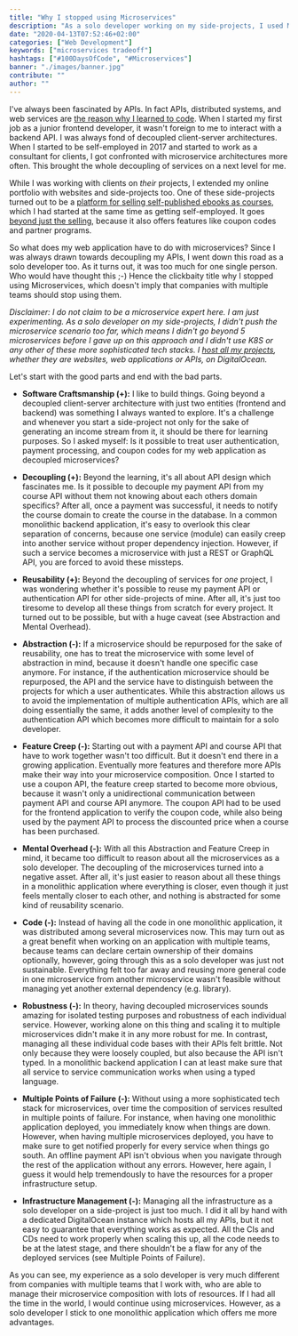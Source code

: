 ```yaml
---
title: "Why I stopped using Microservices"
description: "As a solo developer working on my side-projects, I used Microservices for my last project. It didn't turn out well and here is why ..."
date: "2020-04-13T07:52:46+02:00"
categories: ["Web Development"]
keywords: ["microservices tradeoff"]
hashtags: ["#100DaysOfCode", "#Microservices"]
banner: "./images/banner.jpg"
contribute: ""
author: ""
---
```


<Sponsorship />

I've always been fascinated by APIs. In fact APIs, distributed systems, and web services are [the reason why I learned to code](/what-is-an-api-javascript). When I started my first job as a junior frontend developer, it wasn't foreign to me to interact with a backend API. I was always fond of decoupled client-server architectures. When I started to be self-employed in 2017 and started to work as a consultant for clients, I got confronted with microservice architectures more often. This brought the whole decoupling of services on a next level for me.

While I was working with clients on *their* projects, I extended my online portfolio with websites and side-projects too. One of these side-projects turned out to be a [platform for selling self-published ebooks as courses](https://courses.robinwieruch.de/), which I had started at the same time as getting self-employed. It goes [beyond just the selling](https://twitter.com/rwieruch/status/1243209627707346944), because it also offers features like coupon codes and partner programs.

So what does my web application have to do with microservices? Since I was always drawn towards decoupling my APIs, I went down this road as a solo developer too. As it turns out, it was too much for one single person. Who would have thought this ;-) Hence the clickbaity title why I stopped using Microservices, which doesn't imply that companies with multiple teams should stop using them.

*Disclaimer: I do not claim to be a microservice expert here. I am just experimenting. As a solo developer on my side-projects, I didn't push the microservice scenario too far, which means I didn't go beyond 5 microservices before I gave up on this approach and I didn't use K8S or any other of these more sophisticated tech stacks. I [host all my projects](/deploy-applications-digital-ocean), whether they are websites, web applications or APIs, on DigitalOcean.*

Let's start with the good parts and end with the bad parts.

* **Software Craftsmanship (+):** I like to build things. Going beyond a decoupled client-server architecture with just two entities (frontend and backend) was something I always wanted to explore. It's a challenge and whenever you start a side-project not only for the sake of generating an income stream from it, it should be there for learning purposes. So I asked myself: Is it possible to treat user authentication, payment processing, and coupon codes for my web application as decoupled microservices?

* **Decoupling (+):** Beyond the learning, it's all about API design which fascinates me. Is it possible to decouple my payment API from my course API without them not knowing about each others domain specifics? After all, once a payment was successful, it needs to notify the course domain to create the course in the database. In a common monolithic backend application, it's easy to overlook this clear separation of concerns, because one service (module) can easily creep into another service without proper dependency injection. However, if such a service becomes a microservice with just a REST or GraphQL API, you are forced to avoid these missteps.

* **Reusability (+):** Beyond the decoupling of services for *one* project, I was wondering whether it's possible to reuse my payment API or authentication API for other side-projects of mine. After all, it's just too tiresome to develop all these things from scratch for every project. It turned out to be possible, but with a huge caveat (see Abstraction and Mental Overhead).

* **Abstraction (-):** If a microservice should be repurposed for the sake of reusability, one has to treat the microservice with some level of abstraction in mind, because it doesn't handle one specific case anymore. For instance, if the authentication microservice should be repurposed, the API and the service have to distinguish between the projects for which a user authenticates. While this abstraction allows us to avoid the implementation of multiple authentication APIs, which are all doing essentially the same, it adds another level of complexity to the authentication API which becomes more difficult to maintain for a solo developer.

* **Feature Creep (-):** Starting out with a payment API and course API that have to work together wasn't too difficult. But it doesn't end there in a growing application. Eventually more features and therefore more APIs make their way into your microservice composition. Once I started to use a coupon API, the feature creep started to become more obvious, because it wasn't only a unidirectional communication between payment API and course API anymore. The coupon API had to be used for the frontend application to verify the coupon code, while also being used by the payment API to process the discounted price when a course has been purchased.

* **Mental Overhead (-):** With all this Abstraction and Feature Creep in mind, it became too difficult to reason about all the microservices as a solo developer. The decoupling of the microservices turned into a negative asset. After all, it's just easier to reason about all these things in a monolithic application where everything is closer, even though it just feels mentally closer to each other, and nothing is abstracted for some kind of reusability scenario.

* **Code (-):** Instead of having all the code in one monolithic application, it was distributed among several microservices now. This may turn out as a great benefit when working on an application with multiple teams, because teams can declare certain ownership of their domains optionally, however, going through this as a solo developer was just not sustainable. Everything felt too far away and reusing more general code in one microservice from another microservice wasn't feasible without managing yet another external dependency (e.g. library).

* **Robustness (-):** In theory, having decoupled microservices sounds amazing for isolated testing purposes and robustness of each individual service. However, working alone on this thing and scaling it to multiple microservices didn't make it in any more robust for me. In contrast, managing all these individual code bases with their APIs felt brittle. Not only because they were loosely coupled, but also because the API isn't typed. In a monolithic backend application I can at least make sure that all service to service communication works when using a typed language.

* **Multiple Points of Failure (-):** Without using a more sophisticated tech stack for microservices, over time the composition of services resulted in multiple points of failure. For instance, when having one monolithic application deployed, you immediately know when things are down. However, when having multiple microservices deployed, you have to make sure to get notified properly for every service when things go south. An offline payment API isn't obvious when you navigate through the rest of the application without any errors. However, here again, I guess it would help tremendously to have the resources for a proper infrastructure setup.

* **Infrastructure Management (-):** Managing all the infrastructure as a solo developer on a side-project is just too much. I did it all by hand with a dedicated DigitalOcean instance which hosts all my APIs, but it not easy to guarantee that everything works as expected. All the CIs and CDs need to work properly when scaling this up, all the code needs to be at the latest stage, and there shouldn't be a flaw for any of the deployed services (see Multiple Points of Failure).

<Divider />

As you can see, my experience as a solo developer is very much different from companies with multiple teams that I work with, who are able to manage their microservice composition with lots of resources. If I had all the time in the world, I would continue using microservices. However, as a solo developer I stick to one monolithic application which offers me more advantages.






